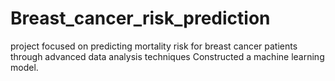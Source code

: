 # Breast_cancer_risk_prediction
 project focused on predicting mortality risk for breast cancer patients through advanced data analysis techniques Constructed a machine learning model.
